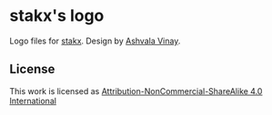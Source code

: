 # stakx's logo

Logo files for [stakx](stakx.io). Design by [Ashvala Vinay](http://ashva.la/).

## License

This work is licensed as [Attribution-NonCommercial-ShareAlike 4.0 International](https://creativecommons.org/licenses/by-nc-sa/4.0/)